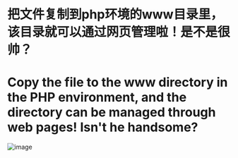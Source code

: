 # 把文件复制到php环境的www目录里，该目录就可以通过网页管理啦！是不是很帅？
# Copy the file to the www directory in the PHP environment, and the directory can be managed through web pages! Isn't he handsome?
![image](https://github.com/user-attachments/assets/97247c64-89e4-463c-8f52-6478f15c24b9)
